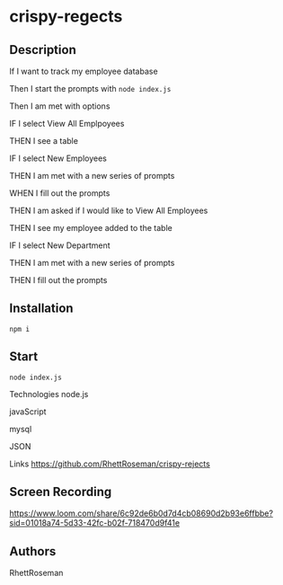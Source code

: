 # crispy-regects

## Description
If I want to track my employee database

Then I start the prompts with ```node index.js```

Then I am met with options 

IF I select View All Emplpoyees 

THEN I see a table

IF I select New Employees 

THEN I am met with a new series of prompts 

WHEN I fill out the prompts

THEN I am asked if I would like to View All Employees 

THEN I see my employee added to the table

IF I select New Department 

THEN I am met with a new series of prompts 

THEN I fill out the prompts



## Installation
```npm i```

## Start
```node index.js ```

Technologies
node.js 

javaScript 

mysql

JSON



Links
https://github.com/RhettRoseman/crispy-rejects

## Screen Recording
https://www.loom.com/share/6c92de6b0d7d4cb08690d2b93e6ffbbe?sid=01018a74-5d33-42fc-b02f-718470d9f41e

## Authors
RhettRoseman

